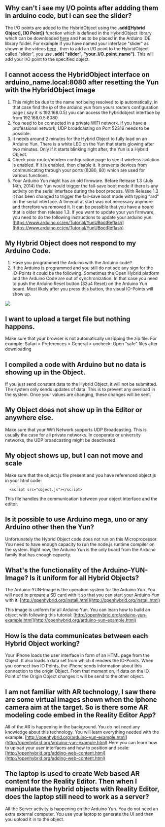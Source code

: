 ## Why can't i see my I/O points after addding them in arduino code, but i can see the slider?

The I/O points are added to the HybridObject using the **.add([Hybrid Object], [IO Point])**
function which is defined in the HybridObject library  which can be downloaded [here](http://openhybrid.org/download.html)
and has to be placed in the Arduino IDE library folder. For example if you have named your interface "slider" as shown in the videos [here](http://openhybrid.org/adding-web-content.html) , then to add an I/O point to the HybridObject called "slider", 
you use **.add( "slider", "your_I/O_point_name")**. This will add your I/O point to the specified object.


## I cannot access the HybridObject interface on arduino_name.local:8080 after resetting the Yun with the HybridObject image

1. This might be due to the name not being resolved to ip automatically, in that case find the ip of the arduino yun from yours routers configuration page ( say it is 192.168.0.5) you can access the hybridobject interface by from 192.168.0.5:8080
2. You need to be connected in a private WIFI network. If you have a professional network, UDP broadcasting on Port 52316 needs to be possible.
3. It needs around 2 minutes for the Hybrid Object to fully load on an Arduino Yun. There is a white LED on the Yun that starts glowing after two minutes. Only if it starts blinking right after, the Yun is a Hybrid Object.
4. Check your router/modem configuration page to see if wireless isolation is enabled. If it is enabled, then disable it. It prevents devices from communicating through your ports (8080, 80) which are used for various functions.
5. Your Arduino Yun might has an old firmware. Before Release 1.3 (July 14th, 2014) the Yun would trigger the fail-save boot mode if there is any activity on the serial interface during the boot process. With Release 1.3 it has been changed to trigger the fail-save boot mode with typing "ard" on the serial interface. A timeout at start was not necessary anymore and therefore we removed it. It can be possible that you have a board that is older then release 1.3. If you want to update your yun firmware, you need to do the following instructions to update your arduino yun: [https://www.arduino.cc/en/Tutorial/YunUBootReflash](https://www.arduino.cc/en/Tutorial/YunUBootReflash)

## My Hybrid Object does not respond to my Arduino Code.

1. Have you programmed the Arduino with the Arduino code?
2. If the Arduino is programmed and you still do not see any sign for the IO-Points it could be the following: Sometimes the Open Hybrid platform and the Arduino Code are out of synchronization.
In that case you need to push the Arduino Reset button (32u4 Reset) on the Arduino Yun board.
Most likely after you press this button, the visual IO-Points will show up. 

![](http://forum.openhybrid.org/uploads/default/original/1X/82d776ee7c7175976ee2126b91462facff582f25.png)


## I want to upload a target file but nothing happens.
Make sure that your browser is not automatically unzipping the zip file.
For example: Safari > Preferences > General > uncheck: Open “safe” files after downloading

## I compiled a code with Arduino but no data is showing up in the Object.
If you just send constant data to the Hybrid Object, it will not be submitted.
The system only sends updates of data. This is to prevent any overload in the system.
Once your values are changing, these changes will be sent.

## My Object does not show up in the Editor or anywhere else.
Make sure that your Wifi Network supports UDP Broadcasting. This is usually the case for all private networks. In cooperate or university networks, the UDP broadcasting might be deactivated. 


## My object shows up, but I can not move and scale
Make sure that the object.js file present and you have referenced object.js in your html code:

      <script src="object.js"></script>

This file handles the communication between your object interface and the editor.

## Is it possible to use Arduino mega, uno or any Arduino other then the Yun?
Unfortunately the Hybrid Object code does not run on this Microprocessor. You need to have enough capacity to run the node.js runtime compiler on the system. Right now, the Arduino Yun is the only board from the Arduino family that has enough capacity.

## What's the functionality of the Arduino-YUN-Image? Is it uniform for all Hybrid Objects?

The Arduino-YUN-Image is the operation system for the Arduino Yun. You will need to prepare a SD card with it so that you can start your Arduino Yun with it. [http://openhybrid.org/install.html](http://openhybrid.org/install.html)

This image is uniform for all Arduino Yun. You can learn how to build an object with following this tutorial:
[http://openhybrid.org/arduino-yun-example.html](http://openhybrid.org/arduino-yun-example.html)

## How is the data communicates between each Hybrid Object working? 
Your iPhone loads the user interface in form of an HTML page from the Object. It also loads a data set from which it renders the IO-Points. When you connect two IO Points, the iPhone sends information about this connection to the origin Object. From that moment on, if data on the IO Point of the Origin Object changes it will be send to the other object.

## I am not familiar with AR technology, I saw there are some virtual images shown when the iphone camera aim at the target. So is there some AR modeling code embed in the Reality Editor App?
All of the AR is happening in the background. You do not need any knowledge about this technology. You will learn everything needed with the example: [http://openhybrid.org/arduino-yun-example.html](http://openhybrid.org/arduino-yun-example.html)
Here you can learn how to upload your user interfaces and how to position and scale:
[http://openhybrid.org/adding-web-content.html](http://openhybrid.org/adding-web-content.html)


## The laptop is used to create Web based AR content for the Reality Editor. Then when I manipulate the hybrid objects with Reality Editor, does the laptop still need to work as a server?
All the Server activity is happening on the Arduino Yun. You do not need an extra external computer. You use your laptop to generate the UI and then you upload it in to the object.




